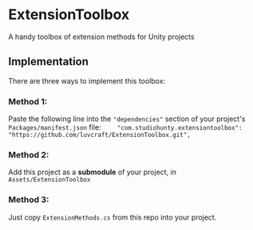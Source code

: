 # ExtensionToolbox
A handy toolbox of extension methods for Unity projects
## Implementation
There are three ways to implement this toolbox:
### Method 1:
Paste the following line into the `"dependencies"` section of your project's `Packages/manifest.json` file:
`    "com.studiohunty.extensiontoolbox": "https://github.com/luvcraft/ExtensionToolbox.git",`
### Method 2:
Add this project as a **submodule** of your project, in `Assets/ExtensionToolbox`
### Method 3:
Just copy `ExtensionMethods.cs` from this repo into your project.

